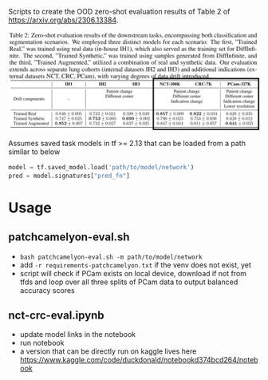 Scripts to create the OOD zero-shot evaluation results of Table 2 of https://arxiv.org/abs/2306.13384.

![table 2](ood-zeroshot.png)

Assumes saved task models in tf >= 2.13 that can be loaded from a path similar to below

```python
model = tf.saved_model.load('path/to/model/network')
pred = model.signatures["pred_fn"]
```

# Usage

## patchcamelyon-eval.sh
* `bash patchcamelyon-eval.sh -m path/to/model/network`
* add `-r requirements-patchcamelyon.txt` if the venv does not exist, yet
* script will check if PCam exists on local device, download if not from tfds and loop over all three splits of PCam data to output balanced accuracy scores

## nct-crc-eval.ipynb
* update model links in the notebook
* run notebook
* a version that can be directly run on kaggle lives here https://www.kaggle.com/code/duckdonald/notebookd374bcd264/notebook
